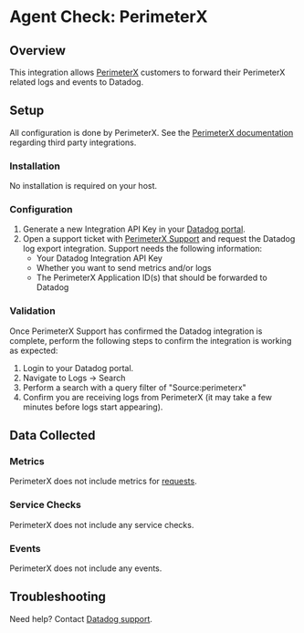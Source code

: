 # Agent Check: PerimeterX

## Overview

This integration allows [PerimeterX][2] customers to forward their PerimeterX related logs and events to Datadog.

## Setup

All configuration is done by PerimeterX. See the [PerimeterX documentation][3] regarding third party integrations.

### Installation

No installation is required on your host.

### Configuration

1. Generate a new Integration API Key in your [Datadog portal][4].
2. Open a support ticket with [PerimeterX Support][5] and request the Datadog log export integration. Support needs the following information:
   - Your Datadog Integration API Key
   - Whether you want to send metrics and/or logs
   - The PerimeterX Application ID(s) that should be forwarded to Datadog

### Validation

Once PerimeterX Support has confirmed the Datadog integration is complete, perform the following steps to confirm the integration is working as expected:

1. Login to your Datadog portal.
2. Navigate to Logs -> Search
3. Perform a search with a query filter of "Source:perimeterx"
4. Confirm you are receiving logs from PerimeterX (it may take a few minutes before logs start appearing).

## Data Collected

### Metrics

PerimeterX does not include metrics for [requests][6].

### Service Checks

PerimeterX does not include any service checks.

### Events

PerimeterX does not include any events.

## Troubleshooting

Need help? Contact [Datadog support][1].

[1]: https://docs.datadoghq.com/help/
[2]: https://www.perimeterx.com/
[3]: https://docs.perimeterx.com/pxconsole/docs/data-integration-to-third-party-apps
[4]: https://app.datadoghq.com/organization-settings/api-keys
[5]: mailto:support@perimeterx.com
[6]: https://docs.perimeterx.com/pxconsole/docs/data-schema-metrics

